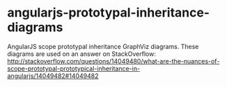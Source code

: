 angularjs-prototypal-inheritance-diagrams
=========================================

AngularJS scope prototypal inheritance GraphViz diagrams.
These diagrams are used on an answer on StackOverflow:
http://stackoverflow.com/questions/14049480/what-are-the-nuances-of-scope-prototypal-prototypical-inheritance-in-angularjs/14049482#14049482

